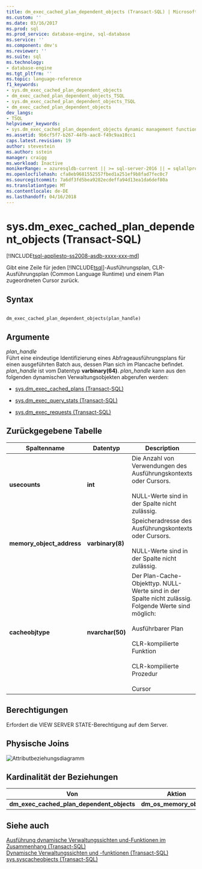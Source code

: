 ```yaml
---
title: dm_exec_cached_plan_dependent_objects (Transact-SQL) | Microsoft Docs
ms.custom: ''
ms.date: 03/16/2017
ms.prod: sql
ms.prod_service: database-engine, sql-database
ms.service: ''
ms.component: dmv's
ms.reviewer: ''
ms.suite: sql
ms.technology:
- database-engine
ms.tgt_pltfrm: ''
ms.topic: language-reference
f1_keywords:
- sys.dm_exec_cached_plan_dependent_objects
- dm_exec_cached_plan_dependent_objects_TSQL
- sys.dm_exec_cached_plan_dependent_objects_TSQL
- dm_exec_cached_plan_dependent_objects
dev_langs:
- TSQL
helpviewer_keywords:
- sys.dm_exec_cached_plan_dependent_objects dynamic management function
ms.assetid: 9b6cf5f7-b267-44fb-aac8-f49c9aa10cc1
caps.latest.revision: 19
author: stevestein
ms.author: sstein
manager: craigg
ms.workload: Inactive
monikerRange: = azuresqldb-current || >= sql-server-2016 || = sqlallproducts-allversions
ms.openlocfilehash: cfa8eb9681552557fbed1a251ef9b8fad7fec0c7
ms.sourcegitcommit: 7a6df3fd5bea9282ecdeffa94d13ea1da6def80a
ms.translationtype: MT
ms.contentlocale: de-DE
ms.lasthandoff: 04/16/2018
---
```

# <a name="sysdmexeccachedplandependentobjects-transact-sql"></a>sys.dm_exec_cached_plan_dependent_objects (Transact-SQL)
[!INCLUDE[tsql-appliesto-ss2008-asdb-xxxx-xxx-md](../../includes/tsql-appliesto-ss2008-asdb-xxxx-xxx-md.md)]

  Gibt eine Zeile für jeden [!INCLUDE[tsql](../../includes/tsql-md.md)]-Ausführungsplan, CLR-Ausführungsplan (Common Language Runtime) und einem Plan zugeordneten Cursor zurück.  
  
## <a name="syntax"></a>Syntax  
  
```  
  
dm_exec_cached_plan_dependent_objects(plan_handle)  
```  
  
## <a name="arguments"></a>Argumente  
 *plan_handle*  
 Führt eine eindeutige Identifizierung eines Abfrageausführungsplans für einen ausgeführten Batch aus, dessen Plan sich im Plancache befindet. *plan_handle* ist vom Datentyp **varbinary(64)**. *plan_handle* kann aus den folgenden dynamischen Verwaltungsobjekten abgerufen werden:  
  
-   [sys.dm_exec_cached_plans &#40;Transact-SQL&#41;](../../relational-databases/system-dynamic-management-views/sys-dm-exec-cached-plans-transact-sql.md)  
  
-   [sys.dm_exec_query_stats &#40;Transact-SQL&#41;](../../relational-databases/system-dynamic-management-views/sys-dm-exec-query-stats-transact-sql.md)  
  
-   [sys.dm_exec_requests &#40;Transact-SQL&#41;](../../relational-databases/system-dynamic-management-views/sys-dm-exec-requests-transact-sql.md)  
  
## <a name="table-returned"></a>Zurückgegebene Tabelle  
  
|Spaltenname|Datentyp|Description|  
|-----------------|---------------|-----------------|  
|**usecounts**|**int**|Die Anzahl von Verwendungen des Ausführungskontexts oder Cursors.<br /><br /> NULL-Werte sind in der Spalte nicht zulässig.|  
|**memory_object_address**|**varbinary(8)**|Speicheradresse des Ausführungskontexts oder Cursors.<br /><br /> NULL-Werte sind in der Spalte nicht zulässig.|  
|**cacheobjtype**|**nvarchar(50)**|Der Plan-Cache-Objekttyp. NULL-Werte sind in der Spalte nicht zulässig. Folgende Werte sind möglich:<br /><br /> Ausführbarer Plan<br /><br /> CLR-kompilierte Funktion<br /><br /> CLR-kompilierte Prozedur<br /><br /> Cursor|  
  
## <a name="permissions"></a>Berechtigungen  
 Erfordert die VIEW SERVER STATE-Berechtigung auf dem Server.  
  
## <a name="physical-joins"></a>Physische Joins  
 ![Attributbeziehungsdiagramm](../../relational-databases/system-dynamic-management-views/media/dm-dependent-objects.gif "Beziehungsdiagramm")  
  
## <a name="relationship-cardinalities"></a>Kardinalität der Beziehungen  
  
|Von|Aktion|On|Beziehung|  
|----------|--------|--------|------------------|  
|**dm_exec_cached_plan_dependent_objects**|**dm_os_memory_objects**|**memory_object_address**|1:1|  
  
## <a name="see-also"></a>Siehe auch  
 [Ausführung dynamische Verwaltungssichten und-Funktionen im Zusammenhang &#40;Transact-SQL&#41;](../../relational-databases/system-dynamic-management-views/execution-related-dynamic-management-views-and-functions-transact-sql.md)   
 [Dynamische Verwaltungssichten und -funktionen &#40;Transact-SQL&#41;](~/relational-databases/system-dynamic-management-views/system-dynamic-management-views.md)   
 [sys.syscacheobjects &#40;Transact-SQL&#41;](../../relational-databases/system-compatibility-views/sys-syscacheobjects-transact-sql.md)  
  
  
